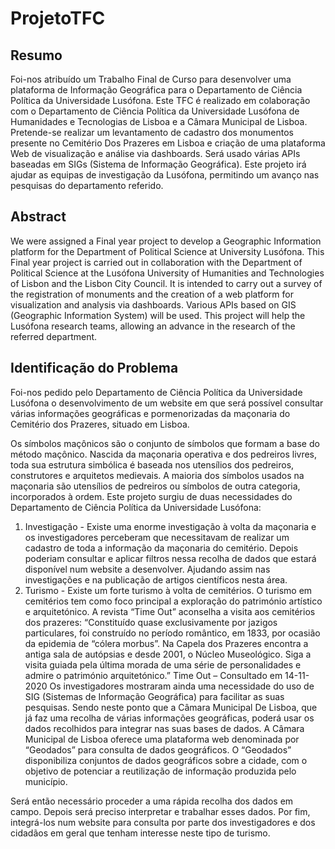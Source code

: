 # ProjetoTFC

## Resumo

Foi-nos atribuído um Trabalho Final de Curso para desenvolver uma plataforma de Informação Geográfica para o Departamento de Ciência Política da Universidade Lusófona. Este TFC é realizado em colaboração com o Departamento de Ciência Política da Universidade Lusófona de Humanidades e Tecnologias de Lisboa e a Câmara Municipal de Lisboa.
Pretende-se realizar um levantamento de cadastro dos monumentos presente no Cemitério Dos Prazeres em Lisboa e criação de uma plataforma Web de visualização e análise via dashboards. Será usado várias APIs baseadas em SIGs (Sistema de Informação Geográfica). Este projeto irá ajudar as equipas de investigação da Lusófona, permitindo um avanço nas pesquisas do departamento referido.

## Abstract

We were assigned a Final year project to develop a Geographic Information platform for the Department of Political Science at University Lusófona. This Final year project is carried out in collaboration with the Department of Political Science at the Lusófona University of Humanities and Technologies of Lisbon and the Lisbon City Council.
It is intended to carry out a survey of the registration of monuments and the creation of a web platform for visualization and analysis via dashboards. Various APIs based on GIS (Geographic Information System) will be used. This project will help the Lusófona research teams, allowing an advance in the research of the referred department.


## Identificação do Problema

Foi-nos pedido pelo Departamento de Ciência Política da Universidade Lusófona o desenvolvimento de um website em que será possível consultar várias informações geográficas e pormenorizadas da maçonaria do Cemitério dos Prazeres, situado em Lisboa. 
 

Os símbolos maçônicos são o conjunto de símbolos que formam a base do método maçônico. Nascida da maçonaria operativa e dos pedreiros livres, toda sua estrutura simbólica é baseada nos utensílios dos pedreiros, construtores e arquitetos medievais. A maioria dos símbolos usados na maçonaria são utensílios de pedreiros ou símbolos de outra categoria, incorporados à ordem. 
Este projeto surgiu de duas necessidades do Departamento de Ciência Política da Universidade Lusófona:
1.	Investigação - Existe uma enorme investigação à volta da maçonaria e os investigadores perceberam que necessitavam de realizar um cadastro de toda a informação da maçonaria do cemitério. Depois poderiam consultar e aplicar filtros nessa recolha de dados que estará disponível num website a desenvolver. Ajudando assim nas investigações e na publicação de artigos científicos nesta área. 
2.	Turismo - Existe um forte turismo à volta de cemitérios. O turismo em cemitérios tem como foco principal a exploração do património artístico e arquitetónico.  A revista “Time Out” aconselha a visita aos cemitérios dos prazeres:
 “Constituído quase exclusivamente por jazigos particulares, foi construído no período romântico, em 1833, por ocasião da epidemia de “cólera morbus”. Na Capela dos Prazeres encontra a antiga sala de autópsias e desde 2001, o Núcleo Museológico. Siga a visita guiada pela última morada de uma série de personalidades e admire o património arquitetónico.”
Time Out – Consultado em 14-11-2020 
Os investigadores mostraram ainda uma necessidade do uso de SIG (Sistemas de Informação Geográfica) para facilitar as suas pesquisas. Sendo neste ponto que a Câmara Municipal De Lisboa, que já faz uma recolha de várias informações geográficas, poderá usar os dados recolhidos para integrar nas suas bases de dados.
A Câmara Municipal de Lisboa oferece uma plataforma web denominada por “Geodados” para consulta de dados geográficos. O “Geodados” disponibiliza conjuntos de dados geográficos sobre a cidade, com o objetivo de potenciar a reutilização de informação produzida pelo município. 
 
Será então necessário proceder a uma rápida recolha dos dados em campo. Depois será preciso interpretar e trabalhar esses dados. Por fim, integrá-los num website para consulta por parte dos investigadores e dos cidadãos em geral que tenham interesse neste tipo de turismo.
